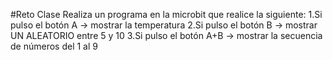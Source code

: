 #Reto Clase
Realiza un programa en la microbit que realice la siguiente:
1.Si pulso el botón A → mostrar la temperatura 
2.Si pulso el botón B → mostrar UN ALEATORIO entre 5 y 10
3.Si pulso el botón A+B → mostrar la secuencia de números del 1 al 9
